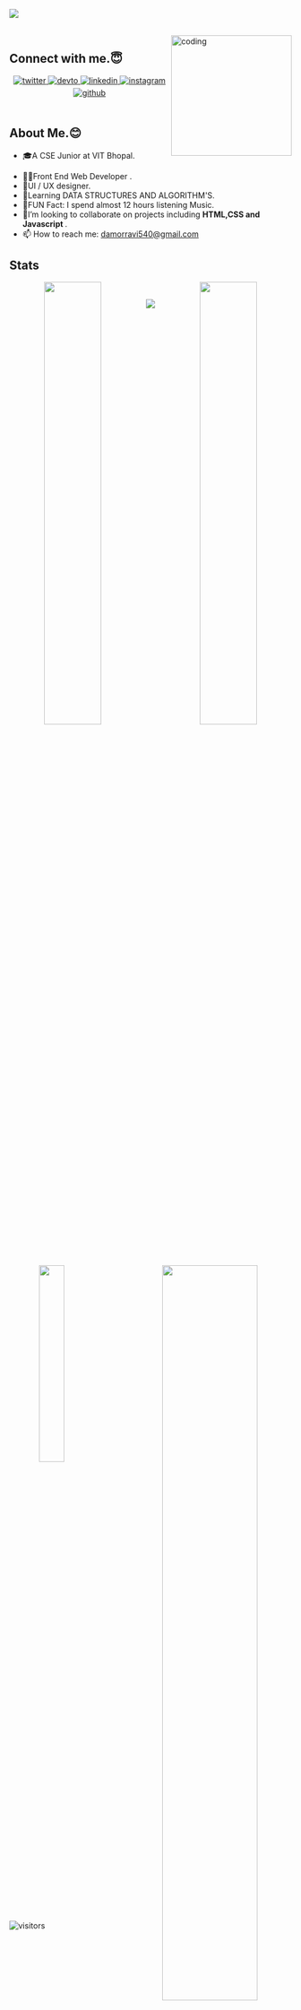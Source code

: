 
![](https://user-images.githubusercontent.com/87522195/199707270-4531c90d-2024-45e2-94fd-88ef9af69eb1.png)
<!-- <h1 align="center">𝗛i <img src="https://github.com/ABSphreak/ABSphreak/blob/master/gifs/Hi.gif" height="40px" width="40px">𝗜'𝗺 RAVI ✨</h1> -->

<br>
<img align = "right" alt = "coding" width = "215"  src = "https://user-images.githubusercontent.com/87522195/177504295-f59f5969-dbf9-4092-9695-868fdd399afe.png">







## Connect with me.😇
<div align="center">
<!-- <a href="https://github.com/ravithemore" target="_blank">
<img src=https://img.shields.io/badge/github-%2324292e.svg?&style=for-the-badge&logo=github&logoColor=white alt=github style="margin-bottom: 5px;" /> -->
</a>
<a href="https://twitter.com/ravithemore" target="_blank">
<img src=https://img.shields.io/badge/twitter-%2300acee.svg?&style=for-the-badge&logo=twitter&logoColor=white alt=twitter style="margin-bottom: 5px;" />
</a>
<a href="https://dev.to/ravithemore" target="_blank">
<img src=https://img.shields.io/badge/dev.to-%2308090A.svg?&style=for-the-badge&logo=dev.to&logoColor=white alt=devto style="margin-bottom: 5px;" />
</a>
<a href="https://www.linkedin.com/in/ravimdamor9450/" target="_blank">
<img src=https://img.shields.io/badge/linkedin-%231E77B5.svg?&style=for-the-badge&logo=linkedin&logoColor=white alt=linkedin style="margin-bottom: 5px;" />
</a>
</a>
<a href="https://instagram.com/ravithemore" target="_blank">
<img src=https://img.shields.io/badge/instagram-%23000000.svg?&style=for-the-badge&logo=instagram&logoColor=white alt=instagram style="margin-bottom: 5px;" />
</a>  
<a href="https://ravithemore.hashnode.dev/" target="_blank">
<img src=https://img.shields.io/badge/Hashnode-2962FF?style=for-the-badge&logo=hashnode&logoColor=white alt=github style="margin-bottom: 5px;" />
</a>
</div>  

<br />


## About Me.😊
- 🎓A CSE Junior at VIT Bhopal.
<!-- - 💻Code💻➡ Eat😋 ➡ Sleep💤 ➡ Repeat 🔁. -->
- 👨‍💻Front End Web Developer .
- 🍧UI / UX designer.
- 📖Learning DATA STRUCTURES AND ALGORITHM'S.
- 🎈FUN Fact: I spend almost 12 hours listening Music.
- 👯I’m looking to collaborate on projects including <B>HTML,CSS and Javascript </B>. <br>
- 📫 How to reach me: damorravi540@gmail.com <br>




 
 
 




## Stats
 <p align="center">
 <img src="https://github-readme-streak-stats.herokuapp.com/?user=ravithemore&theme=dark" width="45%" align="left"/>
 <img src="https://github-readme-stats.vercel.app/api?username=ravithemore&theme=dark&count_private=true&include_all_commits=true&show_icons=true&custom_title=%23%20GitHub%20Stats%20%E2%9C%85" width="45%" align="right"/>
  <br/>
  <img src="https://github-readme-stats.vercel.app/api/top-langs/?username=ravithemore&theme=dark&layout=compact&langs_count=10&custom_title=%23%20Most%20Used%20Languages%20%F0%9F%91%A8%F0%9F%8F%BD%E2%80%8D%F0%9F%92%BB" align="left" width="30%"/>
  <img src="https://github-profile-summary-cards.vercel.app/api/cards/profile-details?username=ravithemore&theme=moonlight" width="58%" align="right" />
 <!--
  <img src="https://github-profile-trophy.vercel.app/?username=divyanshu1810&row=1(https://github.com/divyanshu1810/github-profile-trophy)" />
-->
<p/>



<p align="center">
  <img src="https://capsule-render.vercel.app/api?type=waving&color=gradient&height=80&section=footer"/>
</p>

![visitors](https://visitor-badge.laobi.icu/badge?page_id=ravithemore.ravithemore)





